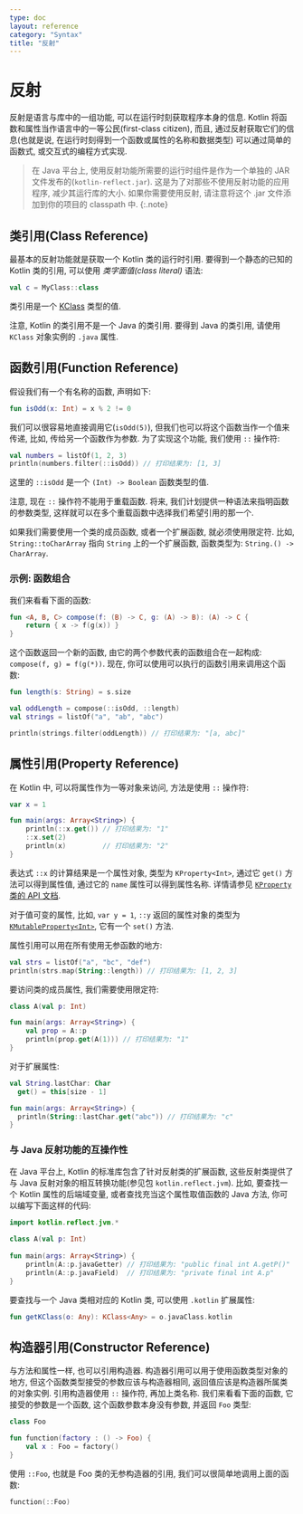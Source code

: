 ```yaml
---
type: doc
layout: reference
category: "Syntax"
title: "反射"
---
```


# 反射

反射是语言与库中的一组功能, 可以在运行时刻获取程序本身的信息.
Kotlin 将函数和属性当作语言中的一等公民(first-class citizen), 而且, 通过反射获取它们的信息(也就是说, 在运行时刻得到一个函数或属性的名称和数据类型) 可以通过简单的函数式, 或交互式的编程方式实现.

> 在 Java 平台上, 使用反射功能所需要的运行时组件是作为一个单独的 JAR 文件发布的(`kotlin-reflect.jar`). 这是为了对那些不使用反射功能的应用程序, 减少其运行库的大小. 如果你需要使用反射, 请注意将这个 .jar 文件添加到你的项目的 classpath 中.
{:.note}

## 类引用(Class Reference)

最基本的反射功能就是获取一个 Kotlin 类的运行时引用. 要得到一个静态的已知的 Kotlin 类的引用, 可以使用 _类字面值(class literal)_ 语法:

``` kotlin
val c = MyClass::class
```

类引用是一个 [KClass](/api/latest/jvm/stdlib/kotlin.reflect/-k-class/index.html) 类型的值.

注意, Kotlin 的类引用不是一个 Java 的类引用. 要得到 Java 的类引用, 请使用 `KClass` 对象实例的 `.java` 属性.

## 函数引用(Function Reference)

假设我们有一个有名称的函数, 声明如下:

``` kotlin
fun isOdd(x: Int) = x % 2 != 0
```

我们可以很容易地直接调用它(`isOdd(5)`), 但我们也可以将这个函数当作一个值来传递, 比如, 传给另一个函数作为参数.
为了实现这个功能, 我们使用 `::` 操作符:

``` kotlin
val numbers = listOf(1, 2, 3)
println(numbers.filter(::isOdd)) // 打印结果为: [1, 3]
```

这里的 `::isOdd` 是一个 `(Int) -> Boolean` 函数类型的值.

注意, 现在 `::` 操作符不能用于重载函数. 将来, 我们计划提供一种语法来指明函数的参数类型, 这样就可以在多个重载函数中选择我们希望引用的那一个.

如果我们需要使用一个类的成员函数, 或者一个扩展函数, 就必须使用限定符.
比如, `String::toCharArray` 指向 `String` 上的一个扩展函数, 函数类型为: `String.() -> CharArray`.

### 示例: 函数组合

我们来看看下面的函数:

``` kotlin
fun <A, B, C> compose(f: (B) -> C, g: (A) -> B): (A) -> C {
    return { x -> f(g(x)) }
}
```

这个函数返回一个新的函数, 由它的两个参数代表的函数组合在一起构成: `compose(f, g) = f(g(*))`.
现在, 你可以使用可以执行的函数引用来调用这个函数:


``` kotlin
fun length(s: String) = s.size

val oddLength = compose(::isOdd, ::length)
val strings = listOf("a", "ab", "abc")

println(strings.filter(oddLength)) // 打印结果为: "[a, abc]"
```

## 属性引用(Property Reference)

在 Kotlin 中, 可以将属性作为一等对象来访问, 方法是使用 `::` 操作符:

``` kotlin
var x = 1

fun main(args: Array<String>) {
    println(::x.get()) // 打印结果为: "1"
    ::x.set(2)
    println(x)         // 打印结果为: "2"
}
```

表达式 `::x` 的计算结果是一个属性对象, 类型为 `KProperty<Int>`, 通过它 `get()` 方法可以得到属性值, 通过它的 `name` 属性可以得到属性名称. 详情请参见 [`KProperty` 类的 API 文档](/api/latest/jvm/stdlib/kotlin.reflect/-k-property/index.html).

对于值可变的属性, 比如, `var y = 1`, `::y` 返回的属性对象的类型为 [`KMutableProperty<Int>`](/api/latest/jvm/stdlib/kotlin.reflect/-k-mutable-property/index.html),
它有一个 `set()` 方法.                     

属性引用可以用在所有使用无参函数的地方:
 
``` kotlin
val strs = listOf("a", "bc", "def")
println(strs.map(String::length)) // 打印结果为: [1, 2, 3]
```

要访问类的成员属性, 我们需要使用限定符:

``` kotlin
class A(val p: Int)

fun main(args: Array<String>) {
    val prop = A::p
    println(prop.get(A(1))) // 打印结果为: "1"
}
```

对于扩展属性:


``` kotlin
val String.lastChar: Char
  get() = this[size - 1]

fun main(args: Array<String>) {
  println(String::lastChar.get("abc")) // 打印结果为: "c"
}
```

### 与 Java 反射功能的互操作性

在 Java 平台上, Kotlin 的标准库包含了针对反射类的扩展函数, 这些反射类提供了与 Java 反射对象的相互转换功能(参见包 `kotlin.reflect.jvm`).
比如, 要查找一个 Kotlin 属性的后端域变量, 或者查找充当这个属性取值函数的 Java 方法, 你可以编写下面这样的代码:


``` kotlin
import kotlin.reflect.jvm.*
 
class A(val p: Int)
 
fun main(args: Array<String>) {
    println(A::p.javaGetter) // 打印结果为: "public final int A.getP()"
    println(A::p.javaField)  // 打印结果为: "private final int A.p"
}
```

要查找与一个 Java 类相对应的 Kotlin 类, 可以使用 `.kotlin` 扩展属性:

``` kotlin
fun getKClass(o: Any): KClass<Any> = o.javaClass.kotlin
```

## 构造器引用(Constructor Reference)

与方法和属性一样, 也可以引用构造器. 构造器引用可以用于使用函数类型对象的地方, 但这个函数类型接受的参数应该与构造器相同, 返回值应该是构造器所属类的对象实例.
引用构造器使用 `::` 操作符, 再加上类名称. 
我们来看看下面的函数, 它接受的参数是一个函数, 这个函数参数本身没有参数, 并返回 `Foo` 类型:

``` kotlin
class Foo

fun function(factory : () -> Foo) {
    val x : Foo = factory()
}
```

使用 `::Foo`, 也就是 Foo 类的无参构造器的引用, 我们可以很简单地调用上面的函数:

``` kotlin
function(::Foo)
```
